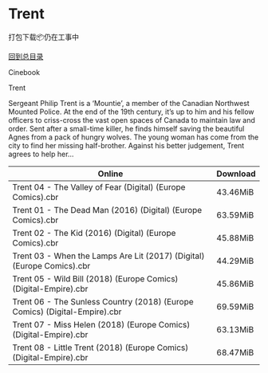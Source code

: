 # Trent

打包下载📦仍在工事中

[回到总目录](/Catalogs.md)

Cinebook

Trent

Sergeant Philip Trent is a ‘Mountie’, a member of the Canadian Northwest Mounted Police. At the end of the 19th century, it’s up to him and his fellow officers to criss-cross the vast open spaces of Canada to maintain law and order. Sent after a small-time killer, he finds himself saving the beautiful Agnes from a pack of hungry wolves. The young woman has come from the city to find her missing half-brother. Against his better judgement, Trent agrees to help her…





Online | Download
--- | ---
Trent 04 - The Valley of Fear (Digital) (Europe Comics).cbr | 43.46MiB
Trent 01 - The Dead Man (2016) (Digital) (Europe Comics).cbr | 63.59MiB
Trent 02 - The Kid (2016) (Digital) (Europe Comics).cbr | 45.88MiB
Trent 03 - When the Lamps Are Lit (2017) (Digital) (Europe Comics).cbr | 44.29MiB
Trent 05 - Wild Bill (2018) (Europe Comics) (Digital-Empire).cbr | 45.86MiB
Trent 06 - The Sunless Country (2018) (Europe Comics) (Digital-Empire).cbr | 69.59MiB
Trent 07 - Miss Helen (2018) (Europe Comics) (Digital-Empire).cbr | 63.13MiB
Trent 08 - Little Trent (2018) (Europe Comics) (Digital-Empire).cbr | 68.47MiB